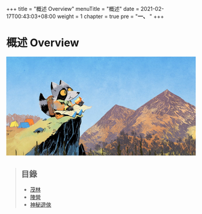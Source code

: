 +++
title = "概述 Overview"
menuTitle = "概述"
date = 2021-02-17T00:43:03+08:00
weight = 1
chapter = true
pre = "<b>一、 </b>"
+++

# 概述 Overview

![Overview](/images/overview.jpg)

> ## 目錄
> + [茂林](./woodlands/)
> + [陣營](./factions/)
> + [神秘遊俠](./vagabonds/)
